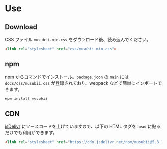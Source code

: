 # Use

## Download

CSS ファイル `musubii.min.css` をダウンロード後、読み込んでください。

```html
<link rel="stylesheet" href="css/musubii.min.css">
```

## npm

[npm](https://www.npmjs.com/package/musubii) からコマンドでインストール。`package.jcon` の `main` には `docs/css/musubii.css` が登録されており、webpack などで簡単にインポートできます。

```bash
npm install musubii
```

## CDN

[jsDelivr](https://cdn.jsdelivr.net/npm/musubii/) にソースコードを上げていますので、以下の HTML タグを `head` に貼るだけでも利用ができます。

```html
<link rel="stylesheet" href="https://cdn.jsdelivr.net/npm/musubii@5.3.1/docs/css/musubii.min.css">
```
